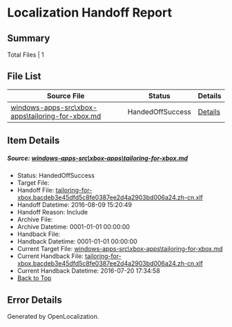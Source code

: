 # <a name='report-top'></a> Localization Handoff Report

## Summary
 Total Files | 1

## File List
 Source File | Status | Details 
 ----------- | ------ | ------- 
 [windows-apps-src\xbox-apps\tailoring-for-xbox.md](https://github.com/Microsoft/windows-apps/blob/a74ca4c9c215a868a3fb4c6271811d81d529c9c8/windows-apps-src/xbox-apps/tailoring-for-xbox.md) | HandedOffSuccess | [Details](#6b02c624ae57efce1d6e91d80e4e21f9eafc53a08057)

## Item Details
##### <a name='6b02c624ae57efce1d6e91d80e4e21f9eafc53a08057'></a> Source: [windows-apps-src\xbox-apps\tailoring-for-xbox.md](https://github.com/Microsoft/windows-apps/blob/a74ca4c9c215a868a3fb4c6271811d81d529c9c8/windows-apps-src/xbox-apps/tailoring-for-xbox.md)
* Status: HandedOffSuccess
* Target File: 
* Handoff File: [tailoring-for-xbox.bacdeb3e45dfd5c8fe0387ee2d4a2903bd006a24.zh-cn.xlf](https://github.com/Microsoft/WDG.handoff/blob/6bd86496a1b0865077621d64d5feadced015a722/ol-handoff/Microsoft/windows-apps.zh-cn/master/tailoring-for-xbox.bacdeb3e45dfd5c8fe0387ee2d4a2903bd006a24.zh-cn.xlf)
* Handoff Datetime: 2016-08-09 15:20:49
* Handoff Reason: Include
* Archive File: 
* Archive Datetime: 0001-01-01 00:00:00
* Handback File: 
* Handback Datetime: 0001-01-01 00:00:00
* Current Target File: [windows-apps-src\xbox-apps\tailoring-for-xbox.md](https://github.com/Microsoft/windows-apps.zh-cn/blob/32ed88f8e6b89946bfa394c621c09bde4565e407/windows-apps-src/xbox-apps/tailoring-for-xbox.md)
* Current Handback File: [tailoring-for-xbox.bacdeb3e45dfd5c8fe0387ee2d4a2903bd006a24.zh-cn.xlf](https://github.com/Microsoft/WDG.handback/blob/7f934e6edca1ecf88a8bb5c9968f789c84e1b237/ol-handback/Microsoft/windows-apps.zh-cn/master/tailoring-for-xbox.bacdeb3e45dfd5c8fe0387ee2d4a2903bd006a24.zh-cn.xlf)
* Current Handback Datetime: 2016-07-20 17:34:58
* [Back to Top](#report-top)


## Error Details

Generated by OpenLocalization.
